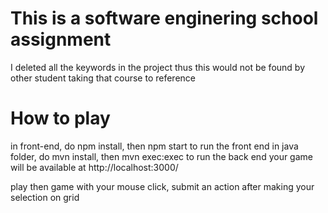 # This is a software enginering school assignment
I deleted all the keywords in the project thus this would not be found by other student taking that course to reference

# How to play
in front-end, do npm install, then npm start to run the front end
in java folder, do mvn install, then mvn exec:exec to run the back end
your game will be available at http://localhost:3000/

play then game with your mouse click, submit an action after making your selection on grid